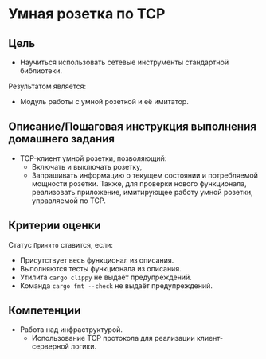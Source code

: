 # Умная розетка по TCP

## Цель

- Научиться использовать сетевые инструменты стандартной библиотеки.

Результатом является:

- Модуль работы с умной розеткой и её имитатор.

## Описание/Пошаговая инструкция выполнения домашнего задания

- TCP-клиент умной розетки, позволяющий:
  - Включать и выключать розетку,
  - Запрашивать информацию о текущем состоянии и потребляемой мощности розетки.
    Также, для проверки нового функционала, реализовать приложение, имитирующее
    работу умной розетки, управляемой по TCP.

## Критерии оценки

Статус `Принято` ставится, если:

- Присутствует весь функционал из описания.
- Выполняются тесты функционала из описания.
- Утилита `cargo clippy` не выдаёт предупреждений.
- Команда `cargo fmt --check` не выдаёт предупреждений.

## Компетенции

- Работа над инфраструктурой.
  - Использование TCP протокола для реализации клиент-серверной логики.
